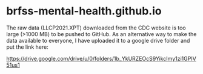 # brfss-mental-health.github.io

The raw data (LLCP2021.XPT) downloaded from the CDC website is too large (>1000 MB) to be pushed to GitHub. As an alternative way to make the data available to everyone, I have uploaded it to a google drive folder and put the link here:

https://drive.google.com/drive/u/0/folders/1b_YkURZEOcS9YikcImy1zi1GPIV51us1

